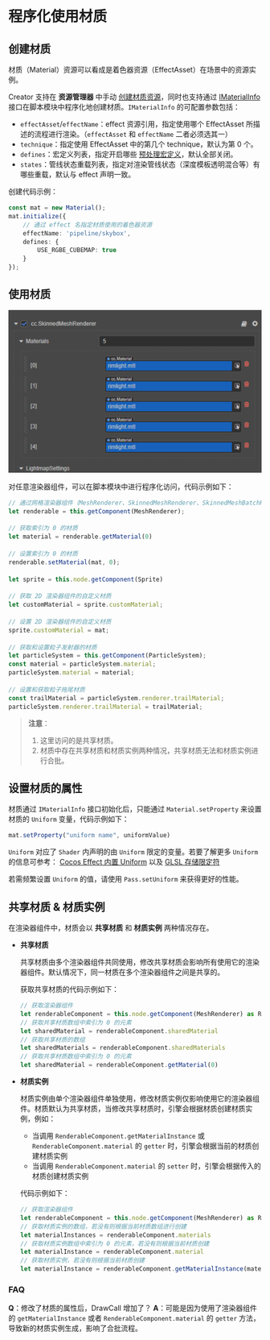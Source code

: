 # 程序化使用材质

## 创建材质

材质（Material）资源可以看成是着色器资源（EffectAsset）在场景中的资源实例。

Creator 支持在 **资源管理器** 中手动 [创建材质资源](../asset/material.md)，同时也支持通过 [IMaterialInfo](https://docs.cocos.com/creator/3.4/api/zh/#/docs/3.4/zh/material/Interface/IMaterialInfo) 接口在脚本模块中程序化地创建材质。`IMaterialInfo` 的可配置参数包括：

- `effectAsset`/`effectName`：effect 资源引用，指定使用哪个 EffectAsset 所描述的流程进行渲染。（`effectAsset` 和 `effectName` 二者必须选其一）
- `technique`：指定使用 EffectAsset 中的第几个 technique，默认为第 0 个。
- `defines`：宏定义列表，指定开启哪些 [预处理宏定义](../shader/macros.md)，默认全部关闭。
- `states`：管线状态重载列表，指定对渲染管线状态（深度模板透明混合等）有哪些重载，默认与 effect 声明一致。

创建代码示例：

```ts
const mat = new Material();
mat.initialize({
    // 通过 effect 名指定材质使用的着色器资源
    effectName: 'pipeline/skybox',
    defines: {
        USE_RGBE_CUBEMAP: true
    }
});
```

## 使用材质

![设置材质](img/add-material.png)

对任意渲染器组件，可以在脚本模块中进行程序化访问，代码示例如下：

```ts
// 通过网格渲染器组件（MeshRenderer、SkinnedMeshRenderer、SkinnedMeshBatchRenderer）可访问 3D 物体的材质
let renderable = this.getComponent(MeshRenderer);

// 获取索引为 0 的材质
let material = renderable.getMaterial(0)

// 设置索引为 0 的材质
renderable.setMaterial(mat, 0);

let sprite = this.node.getComponent(Sprite)

// 获取 2D 渲染器组件的自定义材质
let customMaterial = sprite.customMaterial;

// 设置 2D 渲染器组件的自定义材质
sprite.customMaterial = mat;

// 获取和设置粒子发射器的材质
let particleSystem = this.getComponent(ParticleSystem);
const material = particleSystem.material;
particleSystem.material = material;

// 设置和获取粒子拖尾材质
const trailMaterial = particleSystem.renderer.trailMaterial;
particleSystem.renderer.trailMaterial = trailMaterial;
```

>**注意**：
>1. 这里访问的是共享材质。
>2. 材质中存在共享材质和材质实例两种情况，共享材质无法和材质实例进行合批。

## 设置材质的属性

材质通过 `IMaterialInfo` 接口初始化后，只能通过 `Material.setProperty` 来设置材质的 `Uniform` 变量，代码示例如下：

```ts
mat.setProperty("uniform name", uniformValue)
```

`Uniform` 对应了 `Shader` 内声明的由 `Uniform` 限定的变量。若要了解更多 `Uniform` 的信息可参考： [Cocos Effect 内置 Uniform](../shader/uniform.md) 以及 [GLSL 存储限定符](../shader/glsl.md#存储限定符)

若需频繁设置 `Uniform` 的值，请使用 `Pass.setUniform` 来获得更好的性能。

## 共享材质 & 材质实例

在渲染器组件中，材质会以 **共享材质** 和 **材质实例** 两种情况存在。

- **共享材质**

    共享材质由多个渲染器组件共同使用，修改共享材质会影响所有使用它的渲染器组件。默认情况下，同一材质在多个渲染器组件之间是共享的。

    获取共享材质的代码示例如下：

    ```ts
    // 获取渲染器组件
    let renderableComponent = this.node.getComponent(MeshRenderer) as RenderableComponent
    // 获取共享材质数组中索引为 0 的元素
    let sharedMaterial = renderableComponent.sharedMaterial
    // 获取共享材质的数组
    let sharedMaterials = renderableComponent.sharedMaterials
    // 获取共享材质数组中索引为 0 的元素
    let sharedMaterial = renderableComponent.getMaterial(0)
    ```

- **材质实例**

    材质实例由单个渲染器组件单独使用，修改材质实例仅影响使用它的渲染器组件。材质默认为共享材质，当修改共享材质时，引擎会根据材质创建材质实例，例如：

    - 当调用 `RenderableComponent.getMaterialInstance` 或 `RenderableComponent.material` 的 `getter` 时，引擎会根据当前的材质创建材质实例
    - 当调用 `RenderableComponent.material` 的 `setter` 时，引擎会根据传入的材质创建材质实例

    代码示例如下：

    ```ts
    // 获取渲染器组件
    let renderableComponent = this.node.getComponent(MeshRenderer) as RenderableComponent
    // 获取材质实例的数组，若没有则根据当前材质数组进行创建
    let materialInstances = renderableComponent.materials
    // 获取材质实例数组中索引为 0 的元素，若没有则根据当前材质创建
    let materialInstance = renderableComponent.material     
    // 获取材质实例，若没有则根据当前材质创建
    let materialInstance = renderableComponent.getMaterialInstance(materialIndex);
    ```

### FAQ

**Q**：修改了材质的属性后，DrawCall 增加了？
**A**：可能是因为使用了渲染器组件的 `getMaterialInstance` 或者 `RenderableComponent.material` 的 `getter` 方法，导致新的材质实例生成，影响了合批流程。
